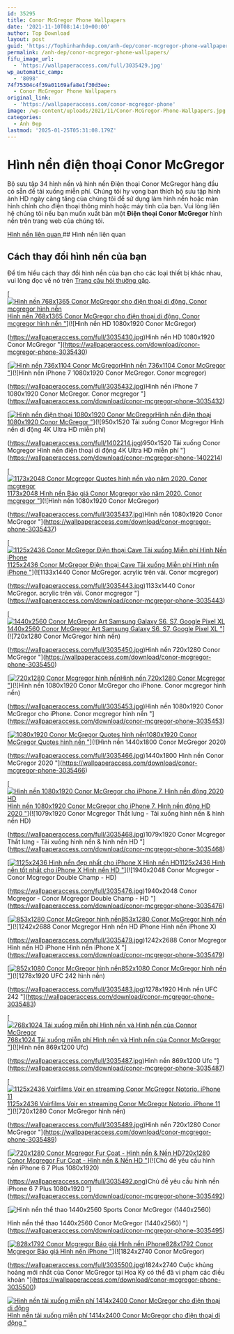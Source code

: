 ```yaml
---
id: 35295
title: Conor McGregor Phone Wallpapers
date: '2021-11-10T08:14:10+00:00'
author: Top Download
layout: post
guid: 'https://Tophinhanhdep.com/anh-dep/conor-mcgregor-phone-wallpapers/'
permalink: /anh-dep/conor-mcgregor-phone-wallpapers/
fifu_image_url:
  - 'https://wallpaperaccess.com/full/3035429.jpg'
wp_automatic_camp:
  - '8098'
74f75304c4f39a01169afa8e1f30d3ee:
  - Conor McGregor Phone Wallpapers
original_link:
  - 'https://wallpaperaccess.com/conor-mcgregor-phone'
image: /wp-content/uploads/2021/11/Conor-McGregor-Phone-Wallpapers.jpg
categories:
  - Ảnh Đẹp
lastmod: '2025-01-25T05:31:08.179Z'
---
```

# Hình nền điện thoại Conor McGregor

Bộ sưu tập 34 hình nền và hình nền Điện thoại Conor McGregor hàng đầu có sẵn để tải xuống miễn phí. Chúng tôi hy vọng bạn thích bộ sưu tập hình ảnh HD ngày càng tăng của chúng tôi để sử dụng làm hình nền hoặc màn hình chính cho điện thoại thông minh hoặc máy tính của bạn. Vui lòng liên hệ chúng tôi nếu bạn muốn xuất bản một **Điện thoại Conor McGregor** hình nền trên trang web của chúng tôi.

[Hình nền liên quan ](#related) ## Hình nền liên quan

## Cách thay đổi hình nền của bạn

Để tìm hiểu cách thay đổi hình nền của bạn cho các loại thiết bị khác nhau, vui lòng đọc về nó trên [Trang câu hỏi thường gặp](https://tophinhanhdep.com/faq/).

  
[[![Hình nền 768x1365 Conor McGregor cho điện thoại di động.  Conor mcgregor hình nền](https://wallpaperaccess.com/full/3035429.jpg)Hình nền 768x1365 Conor McGregor cho điện thoại di động. Conor mcgregor hình nền "](https://wallpaperaccess.com/download/conor-mcgregor-phone-3035429)](![Hình nền HD 1080x1920 Conor McGregor)

(https://wallpaperaccess.com/full/3035430.jpg)Hình nền HD 1080x1920 Conor McGregor "](https://wallpaperaccess.com/download/conor-mcgregor-phone-3035430)

[[![Hình nền 736x1104 Conor McGregor](https://wallpaperaccess.com/full/3035431.jpg)Hình nền 736x1104 Conor McGregor "](https://wallpaperaccess.com/download/conor-mcgregor-phone-3035431)](![Hình nền iPhone 7 1080x1920 Conor McGregor.  Conor mcgregor)

(https://wallpaperaccess.com/full/3035432.jpg)Hình nền iPhone 7 1080x1920 Conor McGregor. Conor mcgregor "](https://wallpaperaccess.com/download/conor-mcgregor-phone-3035432)

[[![Hình nền điện thoại 1080x1920 Conor McGregor](https://wallpaperaccess.com/full/3035433.jpg)Hình nền điện thoại 1080x1920 Conor McGregor "](https://wallpaperaccess.com/download/conor-mcgregor-phone-3035433)](![950x1520 Tải xuống Conor Mcgregor Hình nền di động 4K Ultra HD miễn phí)

(https://wallpaperaccess.com/full/1402214.jpg)950x1520 Tải xuống Conor Mcgregor Hình nền điện thoại di động 4K Ultra HD miễn phí "](https://wallpaperaccess.com/download/conor-mcgregor-phone-1402214)

[[![1173x2048 Conor Mcgregor Quotes hình nền vào năm 2020. Conor mcgregor](https://wallpaperaccess.com/full/3035434.jpg)1173x2048 Hình nền Báo giá Conor Mcgregor vào năm 2020. Conor mcgregor "](https://wallpaperaccess.com/download/conor-mcgregor-phone-3035434)](![Hình nền 1080x1920 Conor McGregor)

(https://wallpaperaccess.com/full/3035437.jpg)Hình nền 1080x1920 Conor McGregor "](https://wallpaperaccess.com/download/conor-mcgregor-phone-3035437)

[[![1125x2436 Conor McGregor Điện thoại Cave Tải xuống Miễn phí Hình Nền iPhone](https://wallpaperaccess.com/full/3035440.jpg)1125x2436 Conor McGregor Điện thoại Cave Tải xuống Miễn phí Hình nền iPhone "](https://wallpaperaccess.com/download/conor-mcgregor-phone-3035440)](![1133x1440 Conor McGregor.  acrylic trên vải.  Conor mcgregor)

(https://wallpaperaccess.com/full/3035443.jpg)1133x1440 Conor McGregor. acrylic trên vải. Conor mcgregor "](https://wallpaperaccess.com/download/conor-mcgregor-phone-3035443)

[[![1440x2560 Conor McGregor Art Samsung Galaxy S6, S7, Google Pixel XL](https://wallpaperaccess.com/full/3035445.jpg)1440x2560 Conor McGregor Art Samsung Galaxy S6, S7, Google Pixel XL "](https://wallpaperaccess.com/download/conor-mcgregor-phone-3035445)](![720x1280 Conor McGregor hình nền)

(https://wallpaperaccess.com/full/3035450.jpg)Hình nền 720x1280 Conor McGregor "](https://wallpaperaccess.com/download/conor-mcgregor-phone-3035450)

[[![720x1280 Conor Mcgregor hình nền](https://wallpaperaccess.com/full/1402249.jpg)Hình nền 720x1280 Conor Mcgregor "](https://wallpaperaccess.com/download/conor-mcgregor-phone-1402249)](![Hình nền 1080x1920 Conor McGregor cho iPhone.  Conor mcgregor hình nền)

(https://wallpaperaccess.com/full/3035453.jpg)Hình nền 1080x1920 Conor McGregor cho iPhone. Conor mcgregor hình nền "](https://wallpaperaccess.com/download/conor-mcgregor-phone-3035453)

[[![1080x1920 Conor McGregor Quotes hình nền](https://wallpaperaccess.com/full/3035454.jpg)1080x1920 Conor McGregor Quotes hình nền "](https://wallpaperaccess.com/download/conor-mcgregor-phone-3035454)](![Hình nền 1440x1800 Conor McGregor 2020)

(https://wallpaperaccess.com/full/3035466.jpg)1440x1800 Hình nền Conor McGregor 2020 "](https://wallpaperaccess.com/download/conor-mcgregor-phone-3035466)

[[![Hình nền 1080x1920 Conor McGregor cho iPhone 7. Hình nền động 2020 HD](https://wallpaperaccess.com/full/3035467.jpg)Hình nền 1080x1920 Conor McGregor cho iPhone 7. Hình nền động HD 2020 "](https://wallpaperaccess.com/download/conor-mcgregor-phone-3035467)](![1079x1920 Conor Mcgregor Thắt lưng - Tải xuống hình nền & hình nền HD)

(https://wallpaperaccess.com/full/3035468.jpg)1079x1920 Conor Mcgregor Thắt lưng - Tải xuống hình nền &amp; hình nền HD "](https://wallpaperaccess.com/download/conor-mcgregor-phone-3035468)

[[![1125x2436 Hình nền đẹp nhất cho iPhone X Hình nền HD](https://wallpaperaccess.com/full/3035475.jpg)1125x2436 Hình nền tốt nhất cho iPhone X Hình nền HD "](https://wallpaperaccess.com/download/conor-mcgregor-phone-3035475)](![1940x2048 Conor Mcgregor - Conor Mcgregor Double Champ - HD)

(https://wallpaperaccess.com/full/3035476.jpg)1940x2048 Conor Mcgregor - Conor Mcgregor Double Champ - HD "](https://wallpaperaccess.com/download/conor-mcgregor-phone-3035476)

[[![853x1280 Conor McGregor hình nền](https://wallpaperaccess.com/full/3035478.jpg)853x1280 Conor McGregor hình nền "](https://wallpaperaccess.com/download/conor-mcgregor-phone-3035478)](![1242x2688 Conor Mcgregor Hình nền HD iPhone Hình nền iPhone X)

(https://wallpaperaccess.com/full/3035479.jpg)1242x2688 Conor Mcgregor Hình nền HD iPhone Hình nền iPhone X "](https://wallpaperaccess.com/download/conor-mcgregor-phone-3035479)

[[![852x1080 Conor McGregor hình nền](https://wallpaperaccess.com/full/1402217.jpg)852x1080 Conor McGregor hình nền "](https://wallpaperaccess.com/download/conor-mcgregor-phone-1402217)](![1278x1920 UFC 242 hình nền)

(https://wallpaperaccess.com/full/3035483.jpg)1278x1920 Hình nền UFC 242 "](https://wallpaperaccess.com/download/conor-mcgregor-phone-3035483)

[[![768x1024 Tải xuống miễn phí Hình nền và Hình nền của Connor McGregor](https://wallpaperaccess.com/full/3035485.png)768x1024 Tải xuống miễn phí Hình nền và Hình nền của Connor McGregor "](https://wallpaperaccess.com/download/conor-mcgregor-phone-3035485)](![Hình nền 869x1200 Ufc)

(https://wallpaperaccess.com/full/3035487.jpg)Hình nền 869x1200 Ufc "](https://wallpaperaccess.com/download/conor-mcgregor-phone-3035487)

[[![1125x2436 Voirfilms Voir en streaming Conor McGregor Notorio.  iPhone 11](https://wallpaperaccess.com/full/3035488.jpg)1125x2436 Voirfilms Voir en streaming Conor McGregor Notorio. iPhone 11 "](https://wallpaperaccess.com/download/conor-mcgregor-phone-3035488)](![720x1280 Conor McGregor hình nền)

(https://wallpaperaccess.com/full/3035489.jpg)Hình nền 720x1280 Conor McGregor "](https://wallpaperaccess.com/download/conor-mcgregor-phone-3035489)

[[![720x1280 Conor Mcgregor Fur Coat - Hình nền & Nền HD](https://wallpaperaccess.com/full/3035491.jpg)720x1280 Conor Mcgregor Fur Coat - Hình nền &amp; Nền HD "](https://wallpaperaccess.com/download/conor-mcgregor-phone-3035491)](![Chủ đề yêu cầu hình nền iPhone 6 7 Plus 1080x1920)

(https://wallpaperaccess.com/full/3035492.png)Chủ đề yêu cầu hình nền iPhone 6 7 Plus 1080x1920 "](https://wallpaperaccess.com/download/conor-mcgregor-phone-3035492)

[![Hình nền thể thao 1440x2560 Sports Conor McGregor (1440x2560)](https://wallpaperaccess.com/full/3035495.jpg)

Hình nền thể thao 1440x2560 Conor McGregor (1440x2560) "](https://wallpaperaccess.com/download/conor-mcgregor-phone-3035495)

[[![828x1792 Conor Mcgregor Báo giá Hình nền iPhone](https://wallpaperaccess.com/full/3035496.png)828x1792 Conor Mcgregor Báo giá Hình nền iPhone "](https://wallpaperaccess.com/download/conor-mcgregor-phone-3035496)](![1824x2740 Conor McGregor)

(https://wallpaperaccess.com/full/3035500.jpg)1824x2740 Cuộc khủng hoảng mới nhất của Conor McGregor tại Hoa Kỳ có thể đã vi phạm các điều khoản "](https://wallpaperaccess.com/download/conor-mcgregor-phone-3035500)

[![Hình nền tải xuống miễn phí 1414x2400 Conor McGregor cho điện thoại di động](https://wallpaperaccess.com/full/3035502.jpg)Hình nền tải xuống miễn phí 1414x2400 Conor McGregor cho điện thoại di động "](https://wallpaperaccess.com/download/conor-mcgregor-phone-3035502)
